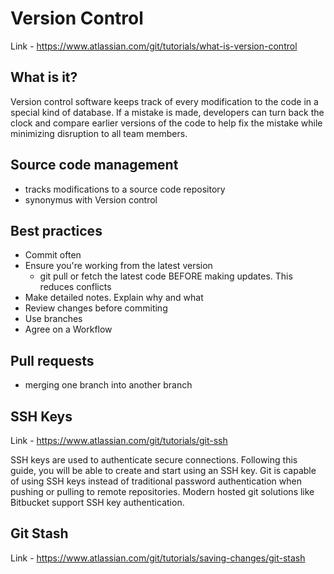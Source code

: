# Version Control
Link - https://www.atlassian.com/git/tutorials/what-is-version-control

## What is it?
Version control software keeps track of every modification to the code in a special kind of database. If a mistake is made, developers can turn back the clock and compare earlier versions of the code to help fix the mistake while minimizing disruption to all team members.

## Source code management
- tracks modifications to a source code repository
- synonymus with Version control

## Best practices
- Commit often
- Ensure you're working from the latest version
  - git pull or fetch the latest code BEFORE making updates. This reduces conflicts
- Make detailed notes. Explain why and what
- Review changes before commiting
- Use branches
- Agree on a Workflow

## Pull requests
- merging one branch into another branch 

## SSH Keys
Link - https://www.atlassian.com/git/tutorials/git-ssh

SSH keys are used to authenticate secure connections. 
Following this guide, you will be able to create and start using an SSH key. Git is capable of using SSH keys instead of traditional  password authentication when pushing or pulling to remote repositories. Modern hosted git solutions like Bitbucket support SSH key authentication.

## Git Stash
Link - https://www.atlassian.com/git/tutorials/saving-changes/git-stash
